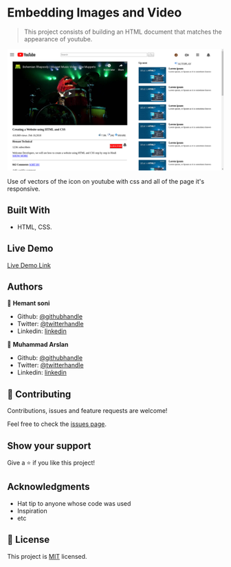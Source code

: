 # Embedding Images and Video

> This project consists of building an HTML document that matches the appearance of youtube.

![screenshot](./images/screenshot.png)

Use of vectors of the icon on youtube with css and all of the page it's responsive.

## Built With

- HTML, CSS.

## Live Demo

[Live Demo Link]()

## Authors

👤 **Hemant soni**

- Github: [@githubhandle](https://github.com/hemant-soni-vst-au4)
- Twitter: [@twitterhandle](https://twitter.com/abdelperez11)
- Linkedin: [linkedin](https://www.linkedin.com/in/hemant-soni-97427b193/)

👤 **Muhammad Arslan**

- Github: [@githubhandle]()
- Twitter: [@twitterhandle]()
- Linkedin: [linkedin]()

## 🤝 Contributing

Contributions, issues and feature requests are welcome!

Feel free to check the [issues page](https://github.com/hemant-soni-vst-au4/youtube-video-player/issues).

## Show your support

Give a ⭐️ if you like this project!

## Acknowledgments

- Hat tip to anyone whose code was used
- Inspiration
- etc

## 📝 License

This project is [MIT](lic.url) licensed.
